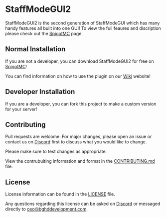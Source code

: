 # StaffModeGUI2

StaffModeGUI2 is the second generation of StaffModeGUI which has many handy features all built into one GUI! To view the full feaures and discription please check out the [SpigotMC](https://www.spigotmc.org/resources/60960/) page.

## Normal Installation

If you are not a developer, you can download StaffModeGUI2 for free on [SpigotMC](https://www.spigotmc.org/resources/60960/)!  

You can find information on how to use the plugin on our [Wiki](https://wiki.bghddevelopment.com) website!
## Developer Installation

If you are a developer, you can fork this project to make a custom version for your server!


## Contributing
Pull requests are welcome. For major changes, please open an issue or contact us on [Discord](https://bghddevelopment.com/discord) first to discuss what you would like to change.

Please make sure to test changes as appropriate.

View the contrubuiting information and format in the  [CONTRIBUTING.md](CONTRIBUTING.md) file.  

## License
License information can be found in the [LICENSE](LICENSE) file.  


Any questions regarding this license can be asked on [Discord](https://bghddevelopment.com/discord) or messaged directly to [ceo@bghddevelopment.com](mailto:ceo@bghddevelopment.com).
